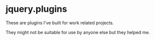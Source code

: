 jquery.plugins
==============

These are plugins I've built for work related projects.

They might not be suitable for use by anyone else but they helped me.